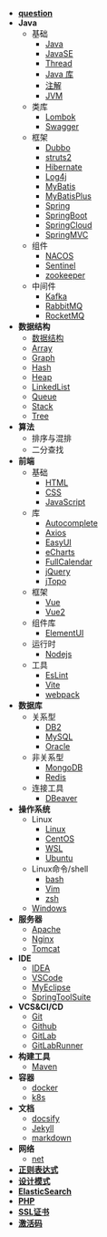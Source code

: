 - [**question**](doc/question.md)
- **Java**
  - 基础
    - [Java](doc/Java.md)
    - [JavaSE](doc/JavaSE.md)
    - [Thread](doc/Thread.md)
    - [Java 库](doc/javaLib.md)
    - [注解](doc/annotation.md)
    - [JVM](doc/JVM.md)
  - 类库
    - [Lombok](doc/Lombok.md)
    - [Swagger](doc/Swagger.md)
  - 框架
    - [Dubbo](doc/Dubbo.md)
    - [struts2](doc/struts2.md)
    - [Hibernate](doc/Hibernate.md)
    - [Log4j](doc/Log4j.md)
    - [MyBatis](doc/MyBatis.md)
    - [MyBatisPlus](doc/MyBatisPlus.md)
    - [Spring](doc/Spring.md)
    - [SpringBoot](doc/SpringBoot.md)
    - [SpringCloud](doc/SpringCloud.md)
    - [SpringMVC](doc/SpringMVC.md)
  - 组件
    - [NACOS](doc/nacos.md)
    - [Sentinel](doc/Sentinel.md)
    - [zookeeper](doc/zookeeper.md)
  - 中间件
    - [Kafka](doc/Kafka.md)
    - [RabbitMQ](doc/RabbitMQ.md)
    - [RocketMQ](doc/RocketMQ.md)
- **数据结构**
  - [数据结构](doc/dataStructure.md)
  - [Array](doc/Array.md)
  - [Graph](doc/Graph.md)
  - [Hash](doc/Hash.md)
  - [Heap](doc/Heap.md)
  - [LinkedList](doc/LinkedList.md)
  - [Queue](doc/Queue.md)
  - [Stack](doc/Stack.md)
  - [Tree](doc/Tree.md)
- **算法**
  - 排序与混排
  - 二分查找
- **前端**
  - 基础
    - [HTML](doc/HTML.md)
    - [CSS](doc/CSS.md)
    - [JavaScript](doc/JavaScript.md)
  - 库
    - [Autocomplete](doc/Autocomplete.md)
    - [Axios](doc/Axios.md)
    - [EasyUI](doc/EasyUI.md)
    - [eCharts](doc/eCharts.md)
    - [FullCalendar](doc/FullCalendar.md)
    - [jQuery](doc/jQuery.md)
    - [jTopo](doc/jTopo.md)
  - 框架
    - [Vue](doc/Vue.md)
    - [Vue2](doc/Vue2.md)
  - 组件库
    - [ElementUI](doc/ElementUI.md)
  - 运行时
    - [Nodejs](doc/Nodejs.md)
  - 工具
    - [EsLint](doc/EsLint.md)
    - [Vite](doc/vite.md)
    - [webpack](doc/webpack.md)
- **数据库**
  - 关系型
    - [DB2](doc/DB2.md)
    - [MySQL](doc/MySQL.md)
    - [Oracle](doc/Oracle.md)
  - 非关系型
    - [MongoDB](doc/MongoDB.md)
    - [Redis](doc/Redis.md)
  - 连接工具
    - [DBeaver](doc/DBeaver.md)
- **操作系统**
  - Linux
    - [Linux](doc/Linux.md)
    - [CentOS](doc/CentOS.md)
    - [WSL](doc/WSL.md)
    - [Ubuntu](doc/Ubuntu.md)
  - Linux命令/shell
    - [bash](doc/bash.md)
    - [Vim](doc/Vim.md)
    - [zsh](doc/zsh.md)
  - [Windows](doc/Windows.md)
- **服务器**
  - [Apache](doc/Apache.md)
  - [Nginx](doc/Nginx.md)
  - [Tomcat](doc/Tomcat.md)
- **IDE**
  - [IDEA](doc/IDEA.md)
  - [VSCode](doc/VSCode.md)
  - [MyEclipse](doc/MyEclipse.md)
  - [SpringToolSuite](doc/SpringToolSuite.md)
- **VCS&CI/CD**
  - [Git](doc/Git.md)
  - [Github](doc/Github.md)
  - [GitLab](doc/GitLab.md)
  - [GitLabRunner](doc/GitLabRunner.md)
- **构建工具**
  - [Maven](doc/Maven.md)
- **容器**
  - [docker](doc/docker.md)
  - [k8s](doc/k8s.md)
- **文档**
  - [docsify](doc/docsify.md)
  - [Jekyll](doc/Jekyll.md)
  - [markdown](doc/markdown.md)
- **网络**
  - [net](doc/net.md)
- [**正则表达式**](doc/regex.md)
- [**设计模式**](doc/designPattern.md)
- [**ElasticSearch**](doc/ElasticSearch.md)
- [**PHP**](doc/PHP.md)
- [**SSL证书**](doc/sslCert.md)
- [**激活码**](doc/jihuoma.md)

